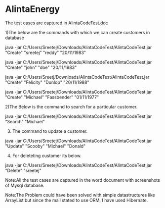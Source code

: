 # AlintaEnergy

The test cases are captured in AlintaCodeTest.doc

1)The below are the commands with which we can create customers in database

java -jar C:/Users/Sreetej/Downloads/AlintaCodeTest/AlintaCodeTest.jar "Create" "sreetej" "reddy" "20/11/1983"

java -jar C:/Users/Sreetej/Downloads/AlintaCodeTest/AlintaCodeTest.jar "Create" "john" "doe" "20/11/1983"

java -jar C:/Users/Sreetj/Downloads/AlintaCodeTest/AlintaCodeTest.jar "Create" "Felicity" "Dunlop" "20/11/1988"

java -jar C:/Users/Sreetej/Downloads/AlintaCodeTest/AlintaCodeTest.jar "Create" "Michael" "Fassbender" "01/11/1977"

2)The Below is the command to search for a particular customer.

java -jar C:/Users/Sreetej/Downloads/AlintaCodeTest/AlintaCodeTest.jar "Search" "Michael"

3) The command to update a customer.


java -jar C:/Users/Sreetej/Downloads/AlintaCodeTest/AlintaCodeTest.jar "Update" "Scooby" "Michael" "Donald"

4) For deleteting customer its below.

java -jar C:/Users/Sreetej/Downloads/AlintaCodeTest/AlintaCodeTest.jar "Delete" "sreetej"

Note:All the test cases are captured in the word document with screenshots of Mysql database.

Note:The Problem could have been solved with simple datastructures like ArrayList but since the mail stated to use ORM, I have used Hibernate.



